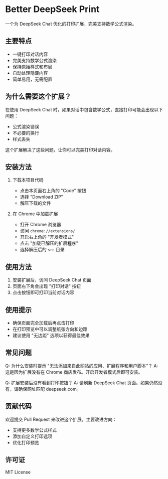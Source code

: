 # Better DeepSeek Print

一个为 DeepSeek Chat 优化的打印扩展，完美支持数学公式渲染。

## 主要特点

- 一键打印对话内容
- 完美支持数学公式渲染
- 保持原始样式和布局
- 自动处理隐藏内容
- 简单易用，无需配置

## 为什么需要这个扩展？

在使用 DeepSeek Chat 时，如果对话中包含数学公式，直接打印可能会出现以下问题：
- 公式渲染错误
- 不必要的换行
- 样式丢失

这个扩展解决了这些问题，让你可以完美打印对话内容。

## 安装方法

1. 下载本项目代码
   - 点击本页面右上角的 "Code" 按钮
   - 选择 "Download ZIP"
   - 解压下载的文件

2. 在 Chrome 中加载扩展
   - 打开 Chrome 浏览器
   - 访问 `chrome://extensions/`
   - 开启右上角的 "开发者模式"
   - 点击 "加载已解压的扩展程序"
   - 选择解压后的 `src` 目录

## 使用方法

1. 安装扩展后，访问 DeepSeek Chat 页面
2. 页面右下角会出现 "打印对话" 按钮
3. 点击按钮即可打印当前对话内容

## 使用提示

- 确保页面完全加载后再点击打印
- 在打印预览中可以调整纸张方向和边距
- 建议使用 "无边距" 选项以获得最佳效果

## 常见问题

Q: 为什么安装时提示 "无法添加来自此网站的应用、扩展程序和用户脚本"？
A: 这是因为扩展没有在 Chrome 商店发布。开启开发者模式后即可安装。

Q: 扩展安装后没有看到打印按钮？
A: 请刷新 DeepSeek Chat 页面。如果仍然没有，请确保网址匹配 deepseek.com。

## 贡献代码

欢迎提交 Pull Request 来改进这个扩展。主要改进方向：
- 支持更多数学公式样式
- 添加自定义打印选项
- 优化打印预览

## 许可证

MIT License 